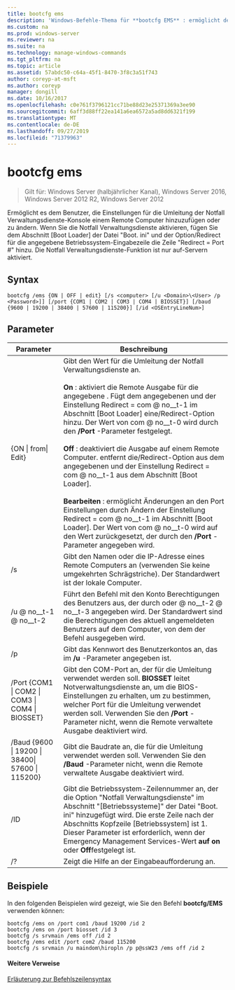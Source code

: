```yaml
---
title: bootcfg ems
description: 'Windows-Befehle-Thema für **bootcfg EMS** : ermöglicht dem Benutzer das Hinzufügen oder Ändern der Einstellungen für die Umleitung der Konsole der Notfall Verwaltungsdienste zu einem Remote Computer.'
ms.custom: na
ms.prod: windows-server
ms.reviewer: na
ms.suite: na
ms.technology: manage-windows-commands
ms.tgt_pltfrm: na
ms.topic: article
ms.assetid: 57abdc50-c64a-45f1-8470-3f8c3a51f743
author: coreyp-at-msft
ms.author: coreyp
manager: dongill
ms.date: 10/16/2017
ms.openlocfilehash: c0e761f3796121cc71be88d23e25371369a3ee90
ms.sourcegitcommit: 6aff3d88ff22ea141a6ea6572a5ad8dd6321f199
ms.translationtype: MT
ms.contentlocale: de-DE
ms.lasthandoff: 09/27/2019
ms.locfileid: "71379963"
---
```

# <a name="bootcfg-ems"></a>bootcfg ems

>Gilt für: Windows Server (halbjährlicher Kanal), Windows Server 2016, Windows Server 2012 R2, Windows Server 2012

Ermöglicht es dem Benutzer, die Einstellungen für die Umleitung der Notfall Verwaltungsdienste-Konsole einem Remote Computer hinzuzufügen oder zu ändern. Wenn Sie die Notfall Verwaltungsdienste aktivieren, fügen Sie dem Abschnitt [Boot Loader] der Datei "Boot. ini" und der Option/Redirect für die angegebene Betriebssystem-Eingabezeile die Zeile "Redirect = Port #" hinzu. Die Notfall Verwaltungsdienste-Funktion ist nur auf-Servern aktiviert.

## <a name="syntax"></a>Syntax
```
bootcfg /ems {ON | OFF | edit} [/s <computer> [/u <Domain>\<User> /p <Password>]] [/port {COM1 | COM2 | COM3 | COM4 | BIOSSET}] [/baud {9600 | 19200 | 38400 | 57600 | 115200}] [/id <OSEntryLineNum>]
```
## <a name="parameters"></a>Parameter

|                            Parameter                             |                                                                                                                                                                                                                                                                                                                                                              Beschreibung                                                                                                                                                                                                                                                                                                                                                              |
|------------------------------------------------------------------|---------------------------------------------------------------------------------------------------------------------------------------------------------------------------------------------------------------------------------------------------------------------------------------------------------------------------------------------------------------------------------------------------------------------------------------------------------------------------------------------------------------------------------------------------------------------------------------------------------------------------------------------------------------------------------------------------------------------------------------|
|                    {ON &#124; from&#124; Edit}                    | Gibt den Wert für die Umleitung der Notfall Verwaltungsdienste an.<br /><br />**On** : aktiviert die Remote Ausgabe für die angegebene <OSEntryLineNum>. Fügt dem angegebenen <OSEntryLineNum> und der Einstellung Redirect = com @ no__t-1 im Abschnitt [Boot Loader] eine/Redirect-Option hinzu. Der Wert von com @ no__t-0 wird durch den **/Port** -Parameter festgelegt.<br /><br />**Off** : deaktiviert die Ausgabe auf einem Remote Computer. entfernt die/Redirect-Option aus dem angegebenen <OSEntryLineNum> und der Einstellung Redirect = com @ no__t-1 aus dem Abschnitt [Boot Loader].<br /><br />**Bearbeiten** : ermöglicht Änderungen an den Port Einstellungen durch Ändern der Einstellung Redirect = com @ no__t-1 im Abschnitt [Boot Loader]. Der Wert von com @ no__t-0 wird auf den Wert zurückgesetzt, der durch den **/Port** -Parameter angegeben wird. |
|                          /s <computer>                           |                                                                                                                                                                                                                                                                                                          Gibt den Namen oder die IP-Adresse eines Remote Computers an (verwenden Sie keine umgekehrten Schrägstriche). Der Standardwert ist der lokale Computer.                                                                                                                                                                                                                                                                                                           |
|                       /u <Domain> @ no__t-1 @ no__t-2                        |                                                                                                                                                                                                                                                                 Führt den Befehl mit den Konto Berechtigungen des Benutzers aus, der durch <User> oder <Domain> @ no__t-2 @ no__t-3 angegeben wird. Der Standardwert sind die Berechtigungen des aktuell angemeldeten Benutzers auf dem Computer, von dem der Befehl ausgegeben wird.                                                                                                                                                                                                                                                                  |
|                          /p <Password>                           |                                                                                                                                                                                                                                                                                                                         Gibt das Kennwort des Benutzerkontos an, das im **/u** -Parameter angegeben ist.                                                                                                                                                                                                                                                                                                                         |
| /Port {COM1 &#124; COM2 &#124; COM3 &#124; COM4 &#124; BIOSSET}  |                                                                                                                                                                                                                              Gibt den COM-Port an, der für die Umleitung verwendet werden soll. **BIOSSET** leitet Notverwaltungsdienste an, um die BIOS-Einstellungen zu erhalten, um zu bestimmen, welcher Port für die Umleitung verwendet werden soll. Verwenden Sie den **/Port** -Parameter nicht, wenn die Remote verwaltete Ausgabe deaktiviert wird.                                                                                                                                                                                                                              |
| /Baud {9600 &#124; 19200 &#124; 38400&#124; 57600 &#124; 115200} |                                                                                                                                                                                                                                                                                               Gibt die Baudrate an, die für die Umleitung verwendet werden soll. Verwenden Sie den **/Baud** -Parameter nicht, wenn die Remote verwaltete Ausgabe deaktiviert wird.                                                                                                                                                                                                                                                                                               |
|                       /ID <OSEntryLineNum>                       |                                                                                                                                                                                              Gibt die Betriebssystem-Zeilennummer an, der die Option "Notfall Verwaltungsdienste" im Abschnitt "[Betriebssysteme]" der Datei "Boot. ini" hinzugefügt wird. Die erste Zeile nach der Abschnitts Kopfzeile [Betriebssystem] ist 1. Dieser Parameter ist erforderlich, wenn der Emergency Management Services-Wert **auf on** oder **Off**festgelegt ist.                                                                                                                                                                                              |
|                                /?                                |                                                                                                                                                                                                                                                                                                                                                 Zeigt die Hilfe an der Eingabeaufforderung an.                                                                                                                                                                                                                                                                                                                                                  |

## <a name="BKMK_examples"></a>Beispiele
In den folgenden Beispielen wird gezeigt, wie Sie den Befehl **bootcfg/EMS** verwenden können:
```
bootcfg /ems on /port com1 /baud 19200 /id 2 
bootcfg /ems on /port biosset /id 3 
bootcfg /s srvmain /ems off /id 2 
bootcfg /ems edit /port com2 /baud 115200 
bootcfg /s srvmain /u maindom\hiropln /p p@ssW23 /ems off /id 2
```
#### <a name="additional-references"></a>Weitere Verweise
[Erläuterung zur Befehlszeilensyntax](command-line-syntax-key.md)
